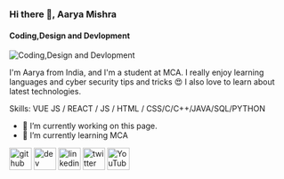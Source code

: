 ### Hi there 👋, Aarya Mishra
#### Coding,Design and Devlopment
![Coding,Design and Devlopment](https://media.licdn.com/dms/image/D4D16AQHuQg6T726bFw/profile-displaybackgroundimage-shrink_350_1400/0/1672040570957?e=1684368000&v=beta&t=-jAsKWgiqX-FuqLpelVs9OOHSiTxR5lI5HH9bAgXwb8)

I'm Aarya from India, and I'm a student at MCA. I really enjoy learning languages and cyber security tips and tricks 😍 I also love to learn about latest technologies.

Skills: VUE JS / REACT / JS / HTML / CSS/C/C++/JAVA/SQL/PYTHON

- 🔭 I’m currently working on this page. 
- 🌱 I’m currently learning MCA 


[<img src='https://cdn.jsdelivr.net/npm/simple-icons@3.0.1/icons/github.svg' alt='github' height='40'>](https://github.com/https://github.com/Aarya-78)  [<img src='https://cdn.jsdelivr.net/npm/simple-icons@3.0.1/icons/dev-dot-to.svg' alt='dev' height='40'>](https://dev.to/https://dev.to/aarya78)  [<img src='https://cdn.jsdelivr.net/npm/simple-icons@3.0.1/icons/linkedin.svg' alt='linkedin' height='40'>](https://www.linkedin.com/in/https://www.linkedin.com/in/aarya-mishra-688bb6229?lipi=urn%3Ali%3Apage%3Ad_flagship3_profile_view_base_contact_details%3B5j%2Frng3TSpeXg21Wr94JzQ%3D%3D/)  [<img src='https://cdn.jsdelivr.net/npm/simple-icons@3.0.1/icons/twitter.svg' alt='twitter' height='40'>](https://twitter.com/https://twitter.com/aaryamishra01)  [<img src='https://cdn.jsdelivr.net/npm/simple-icons@3.0.1/icons/youtube.svg' alt='YouTube' height='40'>](https://www.youtube.com/channel/https://www.youtube.com/channel/UCP3aioG0CZf_iRxTYFHKCAQ)  











